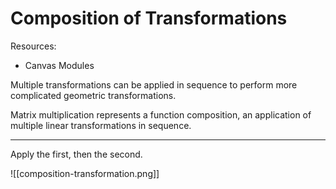 # Composition of Transformations

Resources:
- Canvas Modules

Multiple transformations can be applied in sequence to perform more complicated geometric transformations.

Matrix multiplication represents a function composition, an application of multiple linear transformations in sequence.

---

Apply the first, then the second.

![[composition-transformation.png]]
